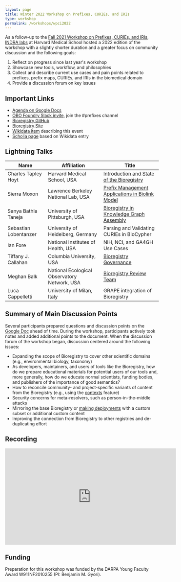 ```yaml
---
layout: page
title: Winter 2022 Workshop on Prefixes, CURIEs, and IRIs
type: workshop
permalink: /workshops/wpci2022
---
```


As a follow-up to the
[Fall 2021 Workshop on Prefixes, CURIEs, and IRIs](WPCI2021.md),
[INDRA labs](https://indralab.github.io) at Harvard Medical School hosted a 2022
edition of the workshop with a slightly shorter duration and a greater focus on
community discussion and the following goals:

1. Reflect on progress since last year's workshop
2. Showcase new tools, workflow, and philosophies
3. Collect and describe current use cases and pain points related to prefixes,
   prefix maps, CURIEs, and IRIs in the biomedical domain
4. Provide a discussion forum on key issues

## Important Links

- [Agenda on Google Docs](https://bit.ly/winter-2022-prefix-workshop)
- [OBO Foundry Slack invite](https://obo-communitygroup.slack.com/archives/C023P0Z304T),
  join the #prefixes channel
- [Bioregistry GitHub](https://github.com/biopragmatics/bioregistry)
- [Bioregistry Site](https://bioregistry.io)
- [Wikidata item](https://www.wikidata.org/wiki/Q115620549) describing this
  event
- [Scholia page](https://scholia.toolforge.org/event/Q115620549) based on
  Wikidata entry

## Lightning Talks

| Name                  | Affiliation                                  | Title                                                                                                                                                   |
| --------------------- | -------------------------------------------- | ------------------------------------------------------------------------------------------------------------------------------------------------------- |
| Charles Tapley Hoyt   | Harvard Medical School, USA                  | [Introduction and State of the Bioregistry](https://docs.google.com/presentation/d/1Vq-tdq_PYSmKydKXEABElgt3oqYs_ridquHDLeUFL1A/edit?usp=sharing)       |
| Sierra Moxon          | Lawrence Berkeley National Lab, USA          | [Prefix Management Applications in Biolink Model](https://docs.google.com/presentation/d/1t2zUU-vG9yYe0CS99aNFE-FGI9T2IGC_GsRHgUWVgwA/edit?usp=sharing) |
| Sanya Bathla Taneja   | University of Pittsburgh, USA                | [Bioregistry in Knowledge Graph Assembly](https://docs.google.com/presentation/d/1rx6x1WonioK_ftpGDitSj3XjvWdNdz5tjsHVLAbIIDU/edit?usp=sharing)         |
| Sebastian Lobentanzer | University of Heidelberg, Germany            | Parsing and Validating CURIEs in BioCypher                                                                                                              |
| Ian Fore              | National Institutes of Health, USA           | NIH, NCI, and GA4GH Use Cases                                                                                                                           |
| Tiffany J. Callahan   | Columbia University, USA                     | [Bioregistry Governance](https://docs.google.com/presentation/d/19F8gP-DDuTiaiQO8KH9-DGtS3lnntCYun7T3P6S_YeY/edit?usp=sharing)                          |
| Meghan Balk           | National Ecological Observatory Network, USA | [Bioregistry Review Team](https://docs.google.com/presentation/d/19F8gP-DDuTiaiQO8KH9-DGtS3lnntCYun7T3P6S_YeY/edit?usp=sharing)                         |
| Luca Cappelletti      | University of Milan, Italy                   | GRAPE integration of Bioregistry                                                                                                                        |

## Summary of Main Discussion Points

Several participants prepared questions and discussion points on the
[Google Doc](https://bit.ly/winter-2022-prefix-workshop) ahead of time. During
the workshop, participants actively took notes and added additional points to
the document. When the discussion forum of the workshop began, discussion
centered around the following issues:

- Expanding the scope of Bioregistry to cover other scientific domains (e.g.,
  environmental biology, taxonomy)
- As developers, maintainers, and users of tools like the Bioregistry, how do we
  prepare educational materials for potential users of our tools and, more
  generally, how do we educate normal scientists, funding bodies, and publishers
  of the importance of good semantics?
- How to reconcile community- and project-specific variants of content from the
  Bioregistry (e.g., using the [contexts](https://bioregistry.io/context/)
  feature)
- Security concerns for meta-resolvers, such as person-in-the-middle attacks
- Mirroring the base Bioregistry or
  [making deployments](https://bioregistry.readthedocs.io/en/stable/deployment.html)
  with a custom subset or additional custom content
- Improving the connection from Bioregistry to other registries and
  de-duplicating effort

## Recording

<iframe width="560" height="315" src="https://www.youtube.com/embed/pTpHTRM8ZT0?start=81" title="YouTube video player" frameborder="0" allow="accelerometer; autoplay; clipboard-write; encrypted-media; gyroscope; picture-in-picture" allowfullscreen></iframe>

## Funding

Preparation for this workshop was funded by the DARPA Young Faculty Award
W911NF2010255 (PI: Benjamin M. Gyori).
